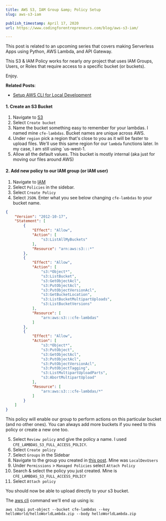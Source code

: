 ```yaml
---
title: AWS S3, IAM Group &amp; Policy Setup
slug: aws-s3-iam

publish_timestamp: April 17, 2020
url: https://www.codingforentrepreneurs.com/blog/aws-s3-iam/

---
```


This post is related to an upcoming series that covers making Serverless Apps using Python, AWS Lambda, and API Gateway. 

This S3 & IAM Policy works for nearly *any* project that uses IAM Groups, Users, or Roles that require access to a specific bucket (or buckets). 

Enjoy.

__Related Posts__:
- [Setup AWS CLI for Local Development](https://www.codingforentrepreneurs.com/blog/aws-cli-setup)



#### 1. Create an S3 Bucket
1. Navigate to [S3](https://console.aws.amazon.com/s3/)
2. Select `Create bucket`
3. Name the bucket something easy to remember for your lambdas. I named mine `cfe-lambdas`. Bucket names are unique across AWS. 
4. Under `region` pick a region that's close to you as it will be faster to upload files. We'll use this same region for our `lambda` functions later. In my case, I am still using `us-west-1.
5. Allow all the default values. This bucket is mostly internal (aka just for moving our files around AWS)

#### 2. Add new policy to our IAM group (or IAM user)
1. Navigate to [IAM](https://console.aws.amazon.com/iam)
2. Select `Policies` in the sidebar.
3. Select `Create Policy`
4. Select `JSON`. Enter what you see below changing `cfe-lambdas` to your bucket name.
```json
{
    "Version": "2012-10-17",
    "Statement": [
        {
            "Effect": "Allow",
            "Action": [
                "s3:ListAllMyBuckets"
            ],
            "Resource": "arn:aws:s3:::*"
        },
        {
            "Effect": "Allow",
            "Action": [
                "s3:*Object*",
                "s3:ListBucket",
                "s3:GetObjectAcl",
                "s3:PutObjectAcl",
                "s3:PutObjectVersionAcl",
                "s3:GetBucketLocation",
                "s3:ListBucketMultipartUploads",
                "s3:ListBucketVersions"
            ],
            "Resource": [
                "arn:aws:s3:::cfe-lambdas"
            ]
        },
        {
            "Effect": "Allow",
            "Action": [
                "s3:*Object*",
                "s3:PutObject",
                "s3:GetObjectAcl",
                "s3:PutObjectAcl",
                "s3:PutObjectVersionAcl",
                "s3:PutObjectTagging",
                "s3:ListMultipartUploadParts",
                "s3:AbortMultipartUpload"
            ],
            "Resource": [
                "arn:aws:s3:::cfe-lambdas/*"
            ]
        }
    ]
}
```
This policy will enable our group to perform actions on this particular bucket (and no other ones). You can always add more buckets if you need to this policy or create a new one too.

5. Select `Review policy` and give the policy a name. I used `CFE_LAMBDAS_S3_FULL_ACCESS_POLICY`.
6. Select `Create policy`
7. Select `Groups` in the Sidebar
8. Navigate to the group you created in [this post](https://www.codingforentrepreneurs.com/blog/aws-cli-setup). Mine was `LocalDevUsers`
9. Under `Permissions` > `Managed Policies` select `Attach Policy`
10. Search & select the policy you just created. Mine is `CFE_LAMBDAS_S3_FULL_ACCESS_POLICY`
11. Select `Attach policy`

You should now be able to upload directly to your s3 bucket.

The [aws cli](https://aws.amazon.com/cli/) command we'll end up using is:
```
aws s3api put-object --bucket cfe-lambdas --key helloWorld/helloWorldLambda.zip --body helloWorldLambda.zip
```